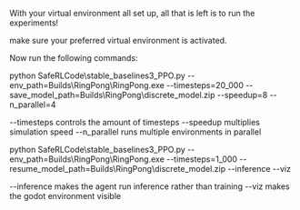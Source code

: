 With your virtual environment all set up, all that is left is to run the experiments!

make sure your preferred virtual environment is activated.

Now run the following commands:

python SafeRLCode\stable_baselines3_PPO.py --env_path=Builds\RingPong\RingPong.exe --timesteps=20_000 --save_model_path=Builds\RingPong\discrete_model.zip --speedup=8 --n_parallel=4

--timesteps controls the amount of timesteps
--speedup multiplies simulation speed
--n_parallel runs multiple environments in parallel

python SafeRLCode\stable_baselines3_PPO.py --env_path=Builds\RingPong\RingPong.exe --timesteps=1_000 --resume_model_path=Builds\RingPong\discrete_model.zip --inference --viz

--inference makes the agent run inference rather than training
--viz makes the godot environment visible